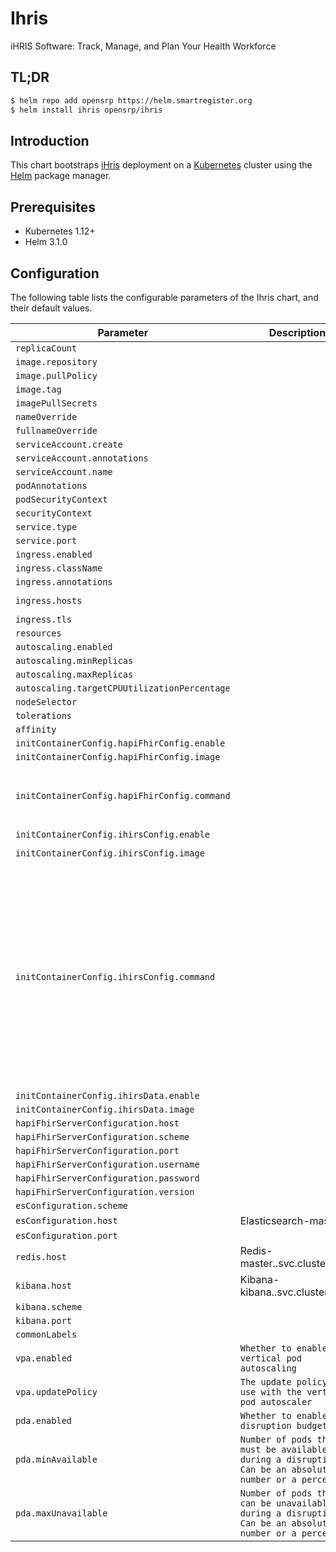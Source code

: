 # Ihris

iHRIS Software: Track, Manage, and Plan Your Health Workforce

## TL;DR

```bash
$ helm repo add opensrp https://helm.smartregister.org
$ helm install ihris opensrp/ihris
```

## Introduction

This chart bootstraps [iHris](https://github.com/iHRIS/iHRIS) deployment on a [Kubernetes](http://kubernetes.io) cluster using the [Helm](https://helm.sh) package manager.

## Prerequisites

- Kubernetes 1.12+
- Helm 3.1.0

## Configuration

The following table lists the configurable parameters of the Ihris chart, and their default values.

| Parameter                | Description             | Default        |
| ------------------------ | ----------------------- | -------------- |
| `replicaCount` |  | `1` |
| `image.repository` |  | `"ihris/ihris"` |
| `image.pullPolicy` |  | `"IfNotPresent"` |
| `image.tag` |  | `"03a377ab604bf6c6e0593c72b650f3f2b6da1935"` |
| `imagePullSecrets` |  | `[]` |
| `nameOverride` |  | `""` |
| `fullnameOverride` |  | `""` |
| `serviceAccount.create` |  | `true` |
| `serviceAccount.annotations` |  | `{}` |
| `serviceAccount.name` |  | `""` |
| `podAnnotations` |  | `{}` |
| `podSecurityContext` |  | `{}` |
| `securityContext` |  | `{}` |
| `service.type` |  | `"ClusterIP"` |
| `service.port` |  | `3000` |
| `ingress.enabled` |  | `false` |
| `ingress.className` |  | `""` |
| `ingress.annotations` |  | `{}` |
| `ingress.hosts` |  | `[{"host": "ihris.local", "paths": [{"path": "/", "pathType": "ImplementationSpecific"}]}]` |
| `ingress.tls` |  | `[]` |
| `resources` |  | `{}` |
| `autoscaling.enabled` |  | `false` |
| `autoscaling.minReplicas` |  | `1` |
| `autoscaling.maxReplicas` |  | `100` |
| `autoscaling.targetCPUUtilizationPercentage` |  | `80` |
| `nodeSelector` |  | `{}` |
| `tolerations` |  | `[]` |
| `affinity` |  | `{}` |
| `initContainerConfig.hapiFhirConfig.enable` |  | `false` |
| `initContainerConfig.hapiFhirConfig.image` |  | `"ihris/upload-definitions:a1cdd79"` |
| `initContainerConfig.hapiFhirConfig.command` |  | `"./hapi-fhir-cli upload-definitions -t {{ .Values.hapiFhirServerConfiguration.scheme }}://{{ .Values.hapiFhirServerConfiguration.host }}:{{ .Values.hapiFhirServerConfiguration.port }}/fhir -v {{ .Values.hapiFhirServerConfiguration.version }}"` |
| `initContainerConfig.ihirsConfig.enable` |  | `false` |
| `initContainerConfig.ihirsConfig.image` |  | `"ihris/ihris-config:8770136a592f7743e6478d2320550705f475304f"` |
| `initContainerConfig.ihirsConfig.command` |  | `"sushi /src/ig -s . && node load.js --server {{ .Values.hapiFhirServerConfiguration.scheme }}://{{ .Values.hapiFhirServerConfiguration.host }}:{{ .Values.hapiFhirServerConfiguration.port }}/fhir /src/ig/fsh-generated/resources/Basic*.json /src/ig/fsh-generated/resources/CodeSystem*.json /src/ig/fsh-generated/resources/Parameters*.json /src/ig/fsh-generated/resources/StructureDefinition*.json /src/ig/fsh-generated/resources/DocumentReference*.json /src/ig/fsh-generated/resources/Library*.json /src/ig/fsh-generated/resources/Person*.json /src/ig/fsh-generated/resources/ValueSet*.json /src/resources/Basic*.json /src/resources/CodeSystem*.json /src/resources/Library*.json /src/resources/Parameters*.json /src/resources/Person*.json /src/resources/ValueSet*.json /src/resources/SearchParameter*.json"` |
| `initContainerConfig.ihirsData.enable` |  | `false` |
| `initContainerConfig.ihirsData.image` |  | `"ihris/ihris-data:302967f"` |
| `hapiFhirServerConfiguration.host` |  | `""` |
| `hapiFhirServerConfiguration.scheme` |  | `"https"` |
| `hapiFhirServerConfiguration.port` |  | `8080` |
| `hapiFhirServerConfiguration.username` |  | `"hapi"` |
| `hapiFhirServerConfiguration.password` |  | `"hapi"` |
| `hapiFhirServerConfiguration.version` |  | `"r4"` |
| `esConfiguration.scheme` |  | `"http"` |
| `esConfiguration.host` | Elasticsearch-master | `""` |
| `esConfiguration.port` |  | `9200` |
| `redis.host` | Redis-master.<namespace>.svc.cluster.local | `""` |
| `kibana.host` | Kibana-kibana.<namespace>.svc.cluster.local | `""` |
| `kibana.scheme` |  | `"http"` |
| `kibana.port` |  | `5601` |
| `commonLabels` |  | `{}` |
| `vpa.enabled` | `Whether to enable vertical pod autoscaling` | `true` |
| `vpa.updatePolicy` | `The update policy to use with the vertical pod autoscaler` | `updateMode: "Off"` |
| `pda.enabled` | `Whether to enable pod disruption budget` | `false` |
| `pda.minAvailable` | `Number of pods that must be available during a disruption. Can be an absolute number or a percentage` | `1` |
| `pda.maxUnavailable` | `Number of pods that can be unavailable during a disruption. Can be an absolute number or a percentage` | `""` |
